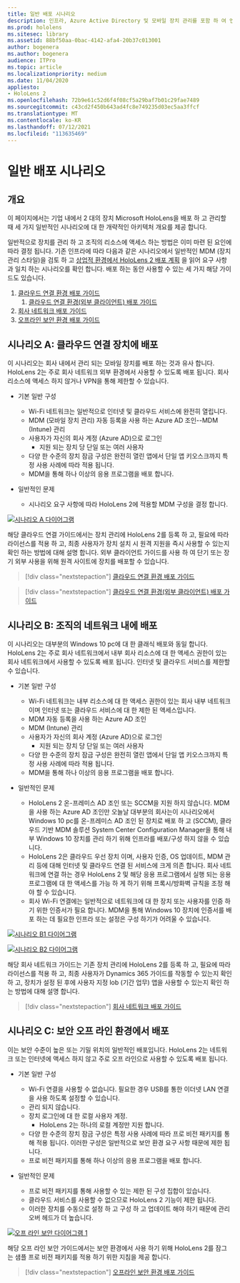 ```yaml
---
title: 일반 배포 시나리오
description: 인프라, Azure Active Directory 및 모바일 장치 관리를 포함 하 여 엔터프라이즈 환경에서 HoloLens 배포 및 관리에 대해 자세히 알아보세요.
ms.prod: hololens
ms.sitesec: library
ms.assetid: 88bf50aa-0bac-4142-afa4-20b37c013001
author: bogenera
ms.author: bogenera
audience: ITPro
ms.topic: article
ms.localizationpriority: medium
ms.date: 11/04/2020
appliesto:
- HoloLens 2
ms.openlocfilehash: 72b9e61c52d6f4f08cf5a29baf7b01c29fae7489
ms.sourcegitcommit: c43cd2f450b643ad4fc8e749235d03ec5aa3ffcf
ms.translationtype: MT
ms.contentlocale: ko-KR
ms.lasthandoff: 07/12/2021
ms.locfileid: "113635469"
---
```

# <a name="common-deployment-scenarios"></a>일반 배포 시나리오

## <a name="overview"></a>개요

이 페이지에서는 기업 내에서 2 대의 장치 Microsoft HoloLens을 배포 하 고 관리할 때 세 가지 일반적인 시나리오에 대 한 개략적인 아키텍처 개요를 제공 합니다.

일반적으로 장치를 관리 하 고 조직의 리소스에 액세스 하는 방법은 이미 마련 된 요인에 따라 결정 됩니다. 기존 인프라에 따라 다음과 같은 시나리오에서 일반적인 MDM (장치 관리 스타일)을 검토 하 고 [상업적 환경에서 HoloLens 2 배포 계획](hololens-core-components.md) 을 읽어 요구 사항과 일치 하는 시나리오를 확인 합니다. 배포 하는 동안 사용할 수 있는 세 가지 해당 가이드도 있습니다.


 1. [클라우드 연결 환경 배포 가이드](hololens2-cloud-connected-overview.md)
     1. [클라우드 연결 환경(외부 클라이언트) 배포 가이드](hololens2-deployment-guide.md)
 1. [회사 네트워크 배포 가이드](hololens2-corp-connected-overview.md)
 1. [오프라인 보안 환경 배포 가이드](hololens-common-scenarios-offline-secure.md)

## <a name="scenario-a-deploy-to-cloud-connected-devices"></a>시나리오 A: 클라우드 연결 장치에 배포

이 시나리오는 회사 내에서 관리 되는 모바일 장치를 배포 하는 것과 유사 합니다. HoloLens 2는 주로 회사 네트워크 외부 환경에서 사용할 수 있도록 배포 됩니다. 회사 리소스에 액세스 하지 않거나 VPN을 통해 제한할 수 있습니다. 
 * 기본 일반 구성
   * Wi-Fi 네트워크는 일반적으로 인터넷 및 클라우드 서비스에 완전히 열립니다.
   * MDM (모바일 장치 관리) 자동 등록을 사용 하는 Azure AD 조인--MDM (Intune) 관리
   * 사용자가 자신의 회사 계정 (Azure AD)으로 로그인
     * 지원 되는 장치 당 단일 또는 여러 사용자
   * 다양 한 수준의 장치 잠금 구성은 완전히 열린 앱에서 단일 앱 키오스크까지 특정 사용 사례에 따라 적용 됩니다.
   * MDM을 통해 하나 이상의 응용 프로그램을 배포 합니다.

* 일반적인 문제
   * 시나리오 요구 사항에 따라 HoloLens 2에 적용할 MDM 구성을 결정 합니다.

[![시나리오 A 다이어그램 ](images/deployment-guides-revised-scenario-a.png)](images/deployment-guides-revised-scenario-a.png#lightbox)

해당 클라우드 연결 가이드에서는 장치 관리에 HoloLens 2를 등록 하 고, 필요에 따라 라이선스를 적용 하 고, 최종 사용자가 장치 설치 시 원격 지원을 즉시 사용할 수 있는지 확인 하는 방법에 대해 설명 합니다. 외부 클라이언트 가이드를 사용 하 여 단기 또는 장기 외부 사용을 위해 원격 사이트에 장치를 배포할 수 있습니다.

> [!div class="nextstepaction"]
> [클라우드 연결 환경 배포 가이드](hololens2-cloud-connected-overview.md)

> [!div class="nextstepaction"]
> [클라우드 연결 환경(외부 클라이언트) 배포 가이드](hololens2-deployment-guide.md)

## <a name="scenario-b-deploy-inside-your-organizations-network"></a>시나리오 B: 조직의 네트워크 내에 배포

이 시나리오는 대부분의 Windows 10 pc에 대 한 클래식 배포와 동일 합니다. HoloLens 2는 주로 회사 네트워크에서 내부 회사 리소스에 대 한 액세스 권한이 있는 회사 네트워크에서 사용할 수 있도록 배포 됩니다. 인터넷 및 클라우드 서비스를 제한할 수 있습니다. 

 * 기본 일반 구성
   * Wi-Fi 네트워크는 내부 리소스에 대 한 액세스 권한이 있는 회사 내부 네트워크 이며 인터넷 또는 클라우드 서비스에 대 한 제한 된 액세스입니다.
   * MDM 자동 등록을 사용 하는 Azure AD 조인
   * MDM (Intune) 관리
   * 사용자가 자신의 회사 계정 (Azure AD)으로 로그인
     * 지원 되는 장치 당 단일 또는 여러 사용자
   * 다양 한 수준의 장치 잠금 구성은 완전히 열린 앱에서 단일 앱 키오스크까지 특정 사용 사례에 따라 적용 됩니다.
   * MDM을 통해 하나 이상의 응용 프로그램을 배포 합니다.

 * 일반적인 문제
   * HoloLens 2 온-프레미스 AD 조인 또는 SCCM을 지원 하지 않습니다. MDM을 사용 하는 Azure AD 조인만 오늘날 대부분의 회사는이 시나리오에서 Windows 10 pc를 온-프레미스 AD 조인 된 장치로 배포 하 고 (SCCM), 클라우드 기반 MDM 솔루션 System Center Configuration Manager을 통해 내부 Windows 10 장치를 관리 하기 위해 인프라를 배포/구성 하지 않을 수 있습니다.
   * HoloLens 2은 클라우드 우선 장치 이며, 사용자 인증, OS 업데이트, MDM 관리 등에 대해 인터넷 및 클라우드 연결 된 서비스에 크게 의존 합니다. 회사 네트워크에 연결 하는 경우 HoloLens 2 및 해당 응용 프로그램에서 실행 되는 응용 프로그램에 대 한 액세스를 가능 하 게 하기 위해 프록시/방화벽 규칙을 조정 해야 할 수 있습니다.
   * 회사 Wi-Fi 연결에는 일반적으로 네트워크에 대 한 장치 또는 사용자를 인증 하기 위한 인증서가 필요 합니다. MDM을 통해 Windows 10 장치에 인증서를 배포 하는 데 필요한 인프라 또는 설정은 구성 하기가 어려울 수 있습니다.

[![시나리오 B1 다이어그램 ](images/deployment-guides-revised-scenario-b-01-1.png)](images/deployment-guides-revised-scenario-b-01-1.png#lightbox)

[![시나리오 B2 다이어그램 ](images/deployment-guides-revised-scenario-b-02-1.png)](images/deployment-guides-revised-scenario-b-02-1.png#lightbox)

해당 회사 네트워크 가이드는 기존 장치 관리에 HoloLens 2를 등록 하 고, 필요에 따라 라이선스를 적용 하 고, 최종 사용자가 Dynamics 365 가이드를 작동할 수 있는지 확인 하 고, 장치가 설정 된 후에 사용자 지정 lob (기간 업무) 앱을 사용할 수 있는지 확인 하는 방법에 대해 설명 합니다.

> [!div class="nextstepaction"]
> [회사 네트워크 배포 가이드](hololens2-corp-connected-overview.md)

## <a name="scenario-c-deploy-in-secure-offline-environment"></a>시나리오 C: 보안 오프 라인 환경에서 배포

이는 보안 수준이 높은 또는 기밀 위치의 일반적인 배포입니다. HoloLens 2는 네트워크 또는 인터넷에 액세스 하지 않고 주로 오프 라인으로 사용할 수 있도록 배포 됩니다. 
 * 기본 일반 구성
   * Wi-Fi 연결을 사용할 수 없습니다. 필요한 경우 USB를 통한 이더넷 LAN 연결을 사용 하도록 설정할 수 있습니다.
   * 관리 되지 않습니다.
   * 장치 로그인에 대 한 로컬 사용자 계정.
     * HoloLens 2는 하나의 로컬 계정만 지원 합니다.
   * 다양 한 수준의 장치 잠금 구성은 특정 사용 사례에 따라 프로 비전 패키지를 통해 적용 됩니다. 이러한 구성은 일반적으로 보안 환경 요구 사항 때문에 제한 됩니다.
   * 프로 비전 패키지를 통해 하나 이상의 응용 프로그램을 배포 합니다.

 * 일반적인 문제
   * 프로 비전 패키지를 통해 사용할 수 있는 제한 된 구성 집합이 있습니다.
   * 클라우드 서비스를 사용할 수 없으므로 HoloLens 2 기능이 제한 됩니다.
   * 이러한 장치를 수동으로 설정 하 고 구성 하 고 업데이트 해야 하기 때문에 관리 오버 헤드가 더 높습니다.

[![오프 라인 보안 다이어그램 1 ](images/deployment-guides-revised-scenario-c-01.png)](images/deployment-guides-revised-scenario-c-01.png#lightbox)

해당 오프 라인 보안 가이드에서는 보안 환경에서 사용 하기 위해 HoloLens 2를 잠그는 샘플 프로 비전 패키지를 적용 하기 위한 지침을 제공 합니다.

> [!div class="nextstepaction"]
> [오프라인 보안 환경 배포 가이드](hololens-common-scenarios-offline-secure.md)



